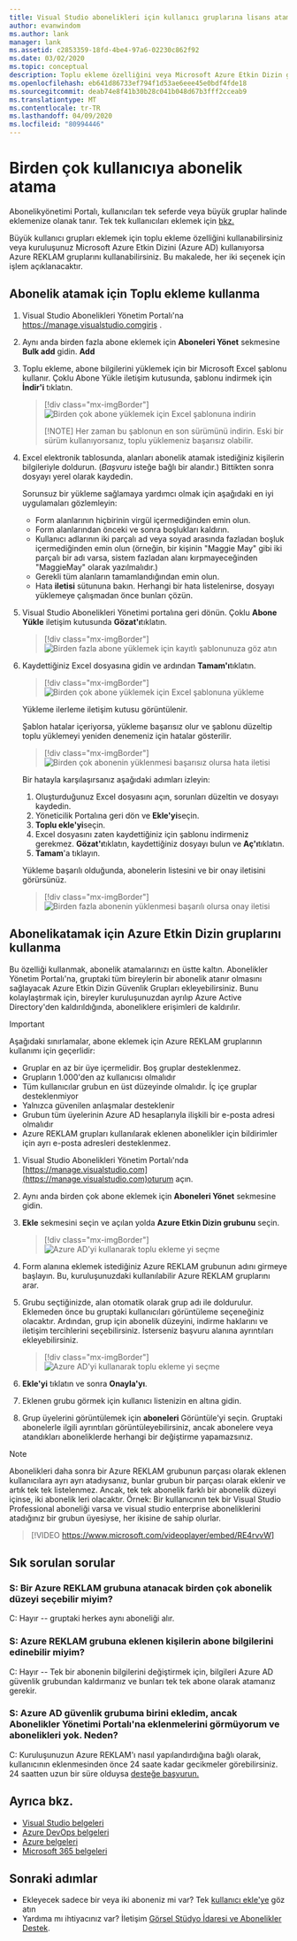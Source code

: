 ```yaml
---
title: Visual Studio abonelikleri için kullanıcı gruplarına lisans atama | Microsoft Dokümanlar
author: evanwindom
ms.author: lank
manager: lank
ms.assetid: c2853359-18fd-4be4-97a6-02230c862f92
ms.date: 03/02/2020
ms.topic: conceptual
description: Toplu ekleme özelliğini veya Microsoft Azure Etkin Dizin gruplarını kullanarak yöneticilerin birden çok aboneye nasıl lisans atayabileceğini öğrenin
ms.openlocfilehash: eb641d86733ef794f1d53ae6eee45e0bdf4fde18
ms.sourcegitcommit: deab74e8f41b30b28c041b048d67b3fff2cceab9
ms.translationtype: MT
ms.contentlocale: tr-TR
ms.lasthandoff: 04/09/2020
ms.locfileid: "80994446"
---
```

# <a name="assign-subscriptions-to-multiple-users"></a>Birden çok kullanıcıya abonelik atama
Abonelikyönetimi Portalı, kullanıcıları tek seferde veya büyük gruplar halinde eklemenize olanak tanır.  Tek tek kullanıcıları eklemek için [bkz.](assign-license.md)

Büyük kullanıcı grupları eklemek için toplu ekleme özelliğini kullanabilirsiniz veya kuruluşunuz Microsoft Azure Etkin Dizini (Azure AD) kullanıyorsa Azure REKLAM gruplarını kullanabilirsiniz. Bu makalede, her iki seçenek için işlem açıklanacaktır. 

## <a name="use-bulk-add-to-assign-subscriptions"></a>Abonelik atamak için Toplu ekleme kullanma
1. Visual Studio Abonelikleri Yönetim Portalı'na https://manage.visualstudio.comgiriş .

2. Aynı anda birden fazla abone eklemek için **Aboneleri Yönet** sekmesine **Bulk add** gidin. **Add**  

2. Toplu ekleme, abone bilgilerini yüklemek için bir Microsoft Excel şablonu kullanır. Çoklu Abone Yükle iletişim kutusunda, şablonu indirmek için **İndir'i** tıklatın.
   > [!div class="mx-imgBorder"]
   > ![Birden çok abone yüklemek için Excel şablonuna indirin](media/download-template-upload-subscribers.png)
   >
   > [!NOTE]
   > Her zaman bu şablonun en son sürümünü indirin. Eski bir sürüm kullanıyorsanız, toplu yüklemeniz başarısız olabilir.

3. Excel elektronik tablosunda, alanları abonelik atamak istediğiniz kişilerin bilgileriyle doldurun. (*Başvuru* isteğe bağlı bir alandır.) Bittikten sonra dosyayı yerel olarak kaydedin.

   Sorunsuz bir yükleme sağlamaya yardımcı olmak için aşağıdaki en iyi uygulamaları gözlemleyin:

    - Form alanlarının hiçbirinin virgül içermediğinden emin olun.
    - Form alanlarından önceki ve sonra boşlukları kaldırın.
    - Kullanıcı adlarının iki parçalı ad veya soyad arasında fazladan boşluk içermediğinden emin olun (örneğin, bir kişinin "Maggie May" gibi iki parçalı bir adı varsa, sistem fazladan alanı kırpmayeceğinden "MaggieMay" olarak yazılmalıdır.)
    - Gerekli tüm alanların tamamlandığından emin olun. 
    - Hata **iletisi** sütununa bakın.  Herhangi bir hata listelenirse, dosyayı yüklemeye çalışmadan önce bunları çözün. 

4. Visual Studio Abonelikleri Yönetimi portalına geri dönün. Çoklu **Abone Yükle** iletişim kutusunda **Gözat'ı**tıklatın.
   > [!div class="mx-imgBorder"]
   > ![Birden fazla abone yüklemek için kayıtlı şablonunuza göz atın](media/bulk-add-browse-saved-template.png)

5. Kaydettiğiniz Excel dosyasına gidin ve ardından **Tamam'ı**tıklatın.
   > [!div class="mx-imgBorder"]
   > ![Birden çok abone yüklemek için Excel şablonuna yükleme](media/bulk-upload-subscribers.png)

    Yükleme ilerleme iletişim kutusu görüntülenir.

    Şablon hatalar içeriyorsa, yükleme başarısız olur ve şablonu düzeltip toplu yüklemeyi yeniden denemeniz için hatalar gösterilir.
   > [!div class="mx-imgBorder"]
   > ![Birden çok abonenin yüklenmesi başarısız olursa hata iletisi](_img/assign-license-bulk/bulk-add-upload-failure.png)

   Bir hatayla karşılaşırsanız aşağıdaki adımları izleyin:
   1. Oluşturduğunuz Excel dosyasını açın, sorunları düzeltin ve dosyayı kaydedin.
   0. Yöneticilik Portalına geri dön ve **Ekle'yi**seçin.
   0. **Toplu ekle'yi**seçin.
   0. Excel dosyasını zaten kaydettiğiniz için şablonu indirmeniz gerekmez.  **Gözat'ı**tıklatın, kaydettiğiniz dosyayı bulun ve **Aç'ı**tıklatın.
   0. **Tamam**'a tıklayın.


    Yükleme başarılı olduğunda, abonelerin listesini ve bir onay iletisini görürsünüz.
   > [!div class="mx-imgBorder"]
   > ![Birden fazla abonenin yüklenmesi başarılı olursa onay iletisi](_img/assign-license-bulk/bulk-add-upload-success.png)

## <a name="use-azure-active-directory-groups-to-assign-subscriptions"></a>Abonelikatamak için Azure Etkin Dizin gruplarını kullanma 
Bu özelliği kullanmak, abonelik atamalarınızı en üstte kaltın. Abonelikler Yönetim Portalı'na, gruptaki tüm bireylerin bir abonelik atanır olmasını sağlayacak Azure Etkin Dizin Güvenlik Grupları ekleyebilirsiniz. Bunu kolaylaştırmak için, bireyler kuruluşunuzdan ayrılıp Azure Active Directory'den kaldırıldığında, aboneliklere erişimleri de kaldırılır. 


> [!IMPORTANT]
>
> Aşağıdaki sınırlamalar, abone eklemek için Azure REKLAM gruplarının kullanımı için geçerlidir:
> - Gruplar en az bir üye içermelidir.  Boş gruplar desteklenmez.
> - Grupların 1.000'den az kullanıcısı olmalıdır 
> - Tüm kullanıcılar grubun en üst düzeyinde olmalıdır.  İç içe gruplar desteklenmiyor
> - Yalnızca güvenilen anlaşmalar desteklenir
> - Grubun tüm üyelerinin Azure AD hesaplarıyla ilişkili bir e-posta adresi olmalıdır
> - Azure REKLAM grupları kullanılarak eklenen abonelikler için bildirimler için ayrı e-posta adresleri desteklenmez.  

1. Visual Studio Abonelikleri Yönetim Portalı'nda [https://manage.visualstudio.com](https://manage.visualstudio.com)oturum açın.

2. Aynı anda birden çok abone eklemek için **Aboneleri Yönet** sekmesine gidin.

3. **Ekle** sekmesini seçin ve açılan yolda **Azure Etkin Dizin grubunu** seçin.  

   > [!div class="mx-imgBorder"]
   > ![Azure AD'yi kullanarak toplu ekleme yi seçme](_img/assign-license-bulk/bulk-add-aad.png)

4. Form alanına eklemek istediğiniz Azure REKLAM grubunun adını girmeye başlayın. Bu, kuruluşunuzdaki kullanılabilir Azure REKLAM gruplarını arar. 

5. Grubu seçtiğinizde, alan otomatik olarak grup adı ile doldurulur. Eklemeden önce bu gruptaki kullanıcıları görüntüleme seçeneğiniz olacaktır. Ardından, grup için abonelik düzeyini, indirme haklarını ve iletişim tercihlerini seçebilirsiniz. İsterseniz başvuru alanına ayrıntıları ekleyebilirsiniz. 

   > [!div class="mx-imgBorder"]
   > ![Azure AD'yi kullanarak toplu ekleme yi seçme](_img/assign-license-bulk/bulk-add-aad-details.png)

6. **Ekle'yi** tıklatın ve sonra **Onayla'yı**. 

7. Eklenen grubu görmek için kullanıcı listenizin en altına gidin.  

8. Grup üyelerini görüntülemek için **aboneleri** Görüntüle'yi seçin. Gruptaki abonelerle ilgili ayrıntıları görüntüleyebilirsiniz, ancak abonelere veya atandıkları aboneliklerde herhangi bir değiştirme yapamazsınız.    

> [!NOTE]
> Abonelikleri daha sonra bir Azure REKLAM grubunun parçası olarak eklenen kullanıcılara ayrı ayrı atadıysanız, bunlar grubun bir parçası olarak eklenir ve artık tek tek listelenmez. Ancak, tek tek abonelik farklı bir abonelik düzeyi içinse, iki abonelik leri olacaktır.  Örnek: Bir kullanıcının tek bir Visual Studio Professional aboneliği varsa ve visual studio enterprise aboneliklerini atadığınız bir grubun üyesiyse, her ikisine de sahip olurlar.  


> [!VIDEO https://www.microsoft.com/videoplayer/embed/RE4rvvW]

## <a name="frequently-asked-questions"></a>Sık sorulan sorular
### <a name="q-can-i-choose-multiple-subscription-levels-to-be-assigned-within-an-azure-ad-group"></a>S: Bir Azure REKLAM grubuna atanacak birden çok abonelik düzeyi seçebilir miyim? 
C: Hayır -- gruptaki herkes aynı aboneliği alır. 

### <a name="q-can-i-edit-subscriber-details-of-individuals-added-in-an-azure-ad-group"></a>S: Azure REKLAM grubuna eklenen kişilerin abone bilgilerini edinebilir miyim?  
C: Hayır -- Tek bir abonenin bilgilerini değiştirmek için, bilgileri Azure AD güvenlik grubundan kaldırmanız ve bunları tek tek abone olarak atamanız gerekir.  

### <a name="q-i-added-someone-to-my-azure-ad-security-group-but-i-dont-see-them-added-in-the-subscriptions-administration-portal-and-they-dont-have-a-subscription-why-not"></a>S: Azure AD güvenlik grubuma birini ekledim, ancak Abonelikler Yönetimi Portalı'na eklenmelerini görmüyorum ve abonelikleri yok. Neden?  
C: Kuruluşunuzun Azure REKLAM'ı nasıl yapılandırdığına bağlı olarak, kullanıcının eklenmesinden önce 24 saate kadar gecikmeler görebilirsiniz. 24 saatten uzun bir süre olduysa [desteğe başvurun.](https://visualstudio.microsoft.com/support/support-overview-vs)  

## <a name="see-also"></a>Ayrıca bkz.
- [Visual Studio belgeleri](https://docs.microsoft.com/visualstudio/)
- [Azure DevOps belgeleri](https://docs.microsoft.com/azure/devops/)
- [Azure belgeleri](https://docs.microsoft.com/azure/)
- [Microsoft 365 belgeleri](https://docs.microsoft.com/microsoft-365/)

## <a name="next-steps"></a>Sonraki adımlar
- Ekleyecek sadece bir veya iki aboneniz mi var?  Tek [kullanıcı ekle'ye](assign-license.md) göz atın
- Yardıma mı ihtiyacınız var? İletişim [Görsel Stüdyo İdaresi ve Abonelikler Destek](https://visualstudio.microsoft.com/support/support-overview-vs).
